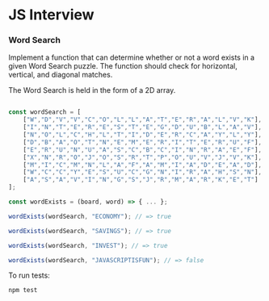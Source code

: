 # JS Interview

### Word Search

Implement a function that can determine whether or not a word exists in a given Word Search puzzle. The function should check for horizontal, vertical, and diagonal matches.

The Word Search is held in the form of a 2D array.

```javascript

const wordSearch = [
    ["W","D","V","V","C","O","L","L","A","T","E","R","A","L","V","K"],
    ["I","N","T","E","R","E","S","T","E","G","D","U","B","L","A","V"],
    ["N","O","L","C","H","L","T","I","D","E","R","C","A","Y","L","Y"],
    ["D","B","A","O","T","N","E","M","E","R","I","T","E","R","U","F"],
    ["E","R","U","N","U","A","S","C","B","C","I","N","R","A","E","F"],
    ["X","N","R","O","J","O","S","R","T","P","O","U","V","J","V","K"],
    ["M","I","C","M","N","L","A","F","A","M","I","A","D","E","A","D"],
    ["W","C","C","Y","E","S","U","C","G","N","I","R","A","H","S","N"],
    ["A","S","A","V","I","N","G","S","J","R","M","A","R","K","E","T"]
];

const wordExists = (board, word) => { ... };

wordExists(wordSearch, "ECONOMY"); // => true

wordExists(wordSearch, "SAVINGS"); // => true

wordExists(wordSearch, "INVEST"); // => true

wordExists(wordSearch, "JAVASCRIPTISFUN"); // => false
```

To run tests:

`npm test`
